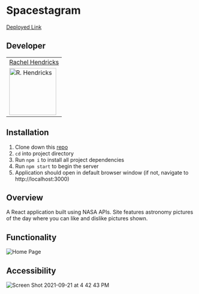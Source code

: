 # Spacestagram

[Deployed Link](https://spacestagram-challenge.surge.sh/)

## Developer
<table>
    <tr>
        <td><a href="https://github.com/rhen92">Rachel Hendricks</td>
    </tr>
    <tr>
      <td><img src="https://avatars.githubusercontent.com/u/76266623?v=4" alt="R. Hendricks" width="125" height="auto" /></td>
    </tr>
</table>

## Installation
1. Clone down this [repo](https://github.com/Gifty-capstone/gifty-frontend)
2. `cd` into project directory
3. Run `npm i` to install all project dependencies
4. Run `npm start` to begin the server
5. Application should open in default browser window (if not, navigate to http://localhost:3000)

## Overview

A React application built using NASA APIs. Site features astronomy pictures of the day where you can like and dislike pictures shown.

## Functionality
![Home Page](https://media.giphy.com/media/7b7WL9xqzXFS0bbJuJ/giphy.gif)

## Accessibility
![Screen Shot 2021-09-21 at 4 42 43 PM](https://user-images.githubusercontent.com/76266623/134257274-c393940f-173b-499a-8bfd-64ff3575e476.png)
